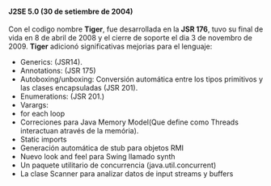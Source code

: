 #### J2SE 5.0 (30 de setiembre de 2004)


Con el codigo nombre **Tiger**, fue desarrollada en la **JSR 176**, tuvo su final de vida en 8 de abril de 2008 y el cierre de soporte el dia 3 de novembro de 2009. **Tiger** adicionó significativas mejorias para el lenguaje:

* Generics:  (JSR14).
* Annotations: (JSR 175)
* Autoboxing/unboxing: Conversión automática entre los tipos primitivos y las clases encapsuladas (JSR 201).
* Enumerations: (JSR 201.) 
* Varargs: 
* for each loop
* Correciones para Java Memory Model(Que define como Threads interactuan através de la memória).
* Static imports 
* Generación automática de stub para objetos RMI
* Nuevo look and feel para Swing llamado synth
* Un paquete utilitario de concurrencia (java.util.concurrent)
* La clase Scanner para analizar datos de input streams y buffers